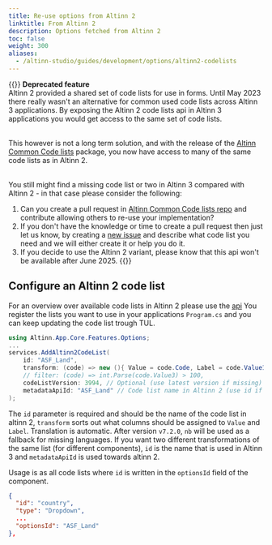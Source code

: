 ```yaml
---
title: Re-use options from Altinn 2
linktitle: From Altinn 2
description: Options fetched from Altinn 2
toc: false
weight: 300
aliases:
  - /altinn-studio/guides/development/options/altinn2-codelists
---
```

{{<notice warning >}}
**Deprecated feature**  
Altinn 2 provided a shared set of code lists for use in forms. Until May 2023 there really wasn't an alternative for common used code lists across Altinn 3 applications. By exposing the Altinn 2 code lists api in Altinn 3 applications you would get access to the same set of code lists.  
<br/>

This however is not a long term solution, and with the release of the [Altinn Common Code lists](https://github.com/Altinn/codelists-lib-dotnet) package, you now have access to many of the same code lists as in Altinn 2.  
<br/>

You still might find a missing code list or two in Altinn 3 compared with Altinn 2 - in that case please consider the following:
1. Can you create a pull request in [Altinn Common Code lists repo](https://github.com/Altinn/codelists-lib-dotnet) and contribute allowing others to re-use your implementation?
2. If you don't have the knowledge or time to create a pull request then just let us know, by creating a [new issue](https://github.com/Altinn/codelists-lib-dotnet/issues/new/choose) and describe what code list you need and we will either create it or help you do it.
3. If you decide to use the Altinn 2 variant, please know that this api won't be available after June 2025.
{{</notice>}}


## Configure an Altinn 2 code list
For an overview over available code lists in Altinn 2 please use the [api](https://altinn.github.io/docs/api/rest/metadata/#hente-oversikt-over-kodelister)
You register the lists you want to use in your applications `Program.cs` and you can keep updating the code list trough TUL. 

```C#
using Altinn.App.Core.Features.Options;
...
services.AddAltinn2CodeList(
    id: "ASF_Land",
    transform: (code) => new (){ Value = code.Code, Label = code.Value1 }, 
    // filter: (code) => int.Parse(code.Value3) > 100,
    codeListVersion: 3994, // Optional (use latest version if missing)
    metadataApiId: "ASF_Land" // Code list name in Altinn 2 (use id if missing)
);
```

The `id` parameter is required and should be the name of the code list in altinn 2, `transform` sorts out what columns
should be assigned to `Value` and `Label`. Translation is automatic. After version `v7.2.0`, `nb` will be used as a fallback
for missing languages. If you want two different transformations of the same list (for different components), `id` is the
name that is used in Altinn 3 and `metadataApiId` is used towards altinn 2.

Usage is as all code lists where `id` is written in the `optionsId` field of the component.

```json
{
  "id": "country",
  "type": "Dropdown",
  ...
  "optionsId": "ASF_Land"
},
```
